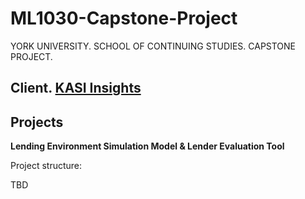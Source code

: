 # ML1030-Capstone-Project
YORK UNIVERSITY. SCHOOL OF CONTINUING STUDIES. CAPSTONE PROJECT.

## Client. [KASI Insights](https://www.kasiinsight.com/)

## Projects

**Lending Environment Simulation Model & Lender Evaluation Tool**

Project structure:

TBD



